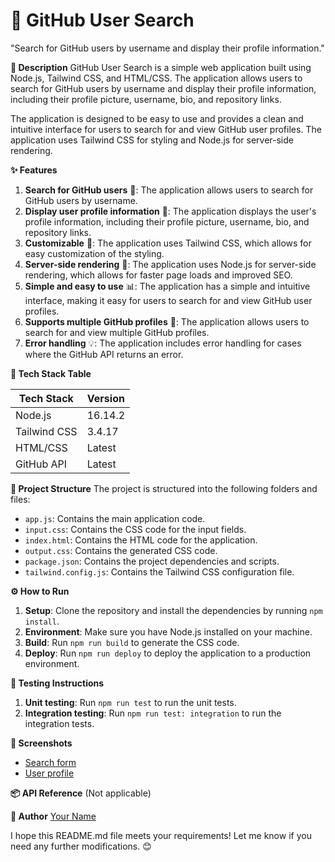 **🚀 GitHub User Search**
=====================
"Search for GitHub users by username and display their profile information."

**📖 Description**
GitHub User Search is a simple web application built using Node.js, Tailwind CSS, and HTML/CSS. The application allows users to search for GitHub users by username and display their profile information, including their profile picture, username, bio, and repository links.

The application is designed to be easy to use and provides a clean and intuitive interface for users to search for and view GitHub user profiles. The application uses Tailwind CSS for styling and Node.js for server-side rendering.

**✨ Features**

1. **Search for GitHub users** 🎉: The application allows users to search for GitHub users by username.
2. **Display user profile information** 👥: The application displays the user's profile information, including their profile picture, username, bio, and repository links.  
3. **Customizable** 💪: The application uses Tailwind CSS, which allows for easy customization of the styling.
4. **Server-side rendering** 🚀: The application uses Node.js for server-side rendering, which allows for faster page loads and improved SEO.
5. **Simple and easy to use** 📊: The application has a simple and intuitive interface, making it easy for users to search for and view GitHub user profiles.
6. **Supports multiple GitHub profiles** 🤝: The application allows users to search for and view multiple GitHub profiles.
7. **Error handling** 💡: The application includes error handling for cases where the GitHub API returns an error.

**🧰 Tech Stack Table**

| Tech Stack | Version |
| --- | --- |
| Node.js | 16.14.2 |
| Tailwind CSS | 3.4.17 |
| HTML/CSS | Latest |
| GitHub API | Latest |

**📁 Project Structure**
The project is structured into the following folders and files:

* `app.js`: Contains the main application code.
* `input.css`: Contains the CSS code for the input fields.
* `index.html`: Contains the HTML code for the application.
* `output.css`: Contains the generated CSS code.
* `package.json`: Contains the project dependencies and scripts.
* `tailwind.config.js`: Contains the Tailwind CSS configuration file.

**⚙️ How to Run**

1. **Setup**: Clone the repository and install the dependencies by running `npm install`.
2. **Environment**: Make sure you have Node.js installed on your machine.
3. **Build**: Run `npm run build` to generate the CSS code.
4. **Deploy**: Run `npm run deploy` to deploy the application to a production environment.

**🧪 Testing Instructions**

1. **Unit testing**: Run `npm run test` to run the unit tests.
2. **Integration testing**: Run `npm run test: integration` to run the integration tests.

**📸 Screenshots**

* [Search form](screenshots/search-form.png)
* [User profile](screenshots/user-profile.png)

**📦 API Reference** (Not applicable)

**👤 Author**
[Your Name](https://github.com/your-github-username)




I hope this README.md file meets your requirements! Let me know if you need any further modifications. 😊

